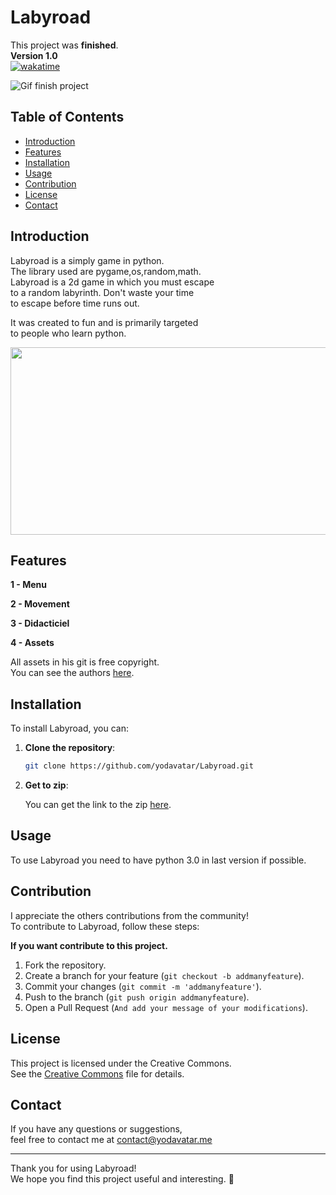 # Labyroad
This project was **finished**.<br>
__**Version 1.0**__<br>
[![wakatime](https://wakatime.com/badge/user/17a8cdf0-54fb-45e9-92bc-ada49bd926d7/project/da0b05c1-f32a-4774-86a8-116e2f576c21.svg)](https://wakatime.com/badge/user/17a8cdf0-54fb-45e9-92bc-ada49bd926d7/project/da0b05c1-f32a-4774-86a8-116e2f576c21)

![Gif finish project](https://media.tenor.com/w7D79HmiUKwAAAAM/rolando-check.gif)

## Table of Contents

- [Introduction](#introduction)
- [Features](#features)
- [Installation](#installation)
- [Usage](#usage)
- [Contribution](#contribution)
- [License](#license)
- [Contact](#contact)

## Introduction

Labyroad is a simply game in python.<br>
The library used are pygame,os,random,math.<br>
Labyroad is a 2d game in which you must escape<br>
to a random labyrinth. Don't waste your time<br>
to escape before time runs out.<br>

It was created to fun and is primarily targeted<br>
to people who learn python.<br>


<img src="https://github.com/user-attachments/assets/637af960-579c-4f0c-a0bd-20650975a2d4" width="600" height="300"/>


## Features

__**1 - Menu**__

__**2 - Movement**__

__**3 - Didacticiel**__

__**4 - Assets**__

All assets in his git is free copyright.<br>
You can see the authors [here](https://github.com/Yodavatar/Labyroad/blob/main/author.txt).<br>

## Installation

To install Labyroad, you can:

1. **Clone the repository**:

   ```bash
   git clone https://github.com/yodavatar/Labyroad.git
   ```
   
2. **Get to zip**:

   
   You can get the link to the zip [here](https://github.com/Yodavatar/Labyroad/archive/refs/heads/main.zip).
   <br>

## Usage


To use Labyroad you need to have python 3.0 in last version if possible.<br>


## Contribution

I appreciate the others contributions from the community!<br>
To contribute to Labyroad, follow these steps:<br>


__**If you want contribute to this project.**__


1. Fork the repository.
2. Create a branch for your feature (`git checkout -b addmanyfeature`).
3. Commit your changes (`git commit -m 'addmanyfeature'`).
4. Push to the branch (`git push origin addmanyfeature`).
5. Open a Pull Request (`And add your message of your modifications`).


## License


This project is licensed under the Creative Commons.<br>
See the [Creative Commons](license) file for details.<br>


## Contact

If you have any questions or suggestions, <br>
feel free to contact me at contact@yodavatar.me <br>


---


Thank you for using Labyroad!<br>
We hope you find this project useful and interesting. 🚀<br>
